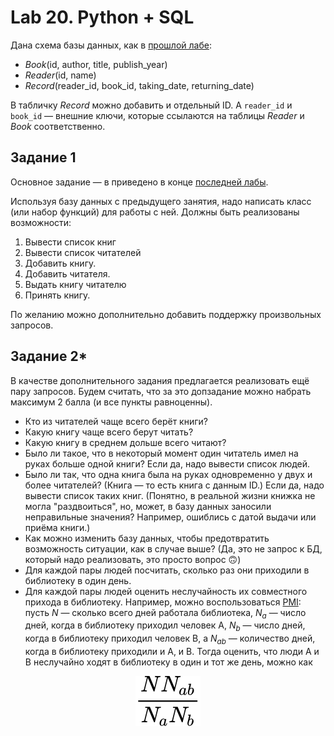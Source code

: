 # Lab 20. Python + SQL

Дана схема базы данных, как в [прошлой лабе](http://cs.mipt.ru/advanced_python/lessons/lab19.html):

* *Book*(id, author, title, publish_year)
* *Reader*(id, name)
* *Record*(reader_id, book_id, taking_date, returning_date)

В табличку *Record* можно добавить и отдельный ID.
А `reader_id` и `book_id` — внешние ключи, которые ссылаются на таблицы *Reader* и *Book* соответственно.


## Задание 1

Основное задание — в приведено в конце [последней лабы](http://cs.mipt.ru/advanced_python/lessons/lab20.html).

Используя базу данных с предыдущего занятия, надо написать класс (или набор функций) для работы с ней.
Должны быть реализованы возможности:

1. Вывести список книг
1. Вывести список читателей
1. Добавить книгу.
1. Добавить читателя.
1. Выдать книгу читателю
1. Принять книгу.

По желанию можно дополнительно добавить поддержку произвольных запросов.


## Задание 2*

В качестве дополнительного задания предлагается реализовать ещё пару запросов. Будем считать, что за это допзадание можно набрать максимум 2 балла (и все пункты равноценны).

* Кто из читателей чаще всего берёт книги?
* Какую книгу чаще всего берут читать?
* Какую книгу в среднем дольше всего читают?
* Было ли такое, что в некоторый момент один читатель имел на руках больше одной книги? Если да, надо вывести список людей.
* Было ли так, что одна книга была на руках одновременно у двух и более читателей? (Книга — то есть книга с данным ID.) Если да, надо вывести список таких книг. (Понятно, в реальной жизни книжка не могла "раздвоиться", но, может, в базу данных заносили неправильные значения? Например, ошиблись с датой выдачи или приёма книги.)
* Как можно изменить базу данных, чтобы предотвратить возможность ситуации, как в случае выше? (Да, это не запрос к БД, который надо реализовать, это просто вопрос 🙃)
* Для каждой пары людей посчитать, сколько раз они приходили в библиотеку в один день.
* Для каждой пары людей оценить неслучайность их совместного прихода в библиотеку. Например, можно воспользоваться [PMI](https://en.wikipedia.org/wiki/Pointwise_mutual_information): пусть *N* — сколько всего дней работала библиотека, *N<sub>a</sub>* — число дней, когда в библиотеку приходил человек A, *N<sub>b</sub>* — число дней, когда в библиотеку приходил человек B, а *N<sub>ab</sub>* — количество дней, когда в библиотеку приходили и A, и B. Тогда оценить, что люди A и B неслучайно ходят в библиотеку в один и тот же день, можно как
<p align="center">
    <img src="./images/not_by_accident.svg" title="\frac{NN_{ab}}{N_a N_b}" />
</p>
